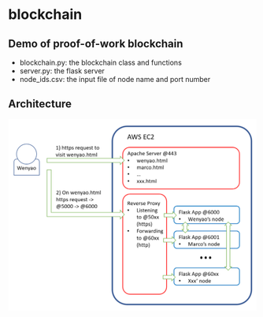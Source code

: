 # blockchain
 
## Demo of proof-of-work blockchain

* blockchain.py: the blockchain class and functions
* server.py: the flask server
* node_ids.csv: the input file of node name and port number

## Architecture
![](architecture.png)
